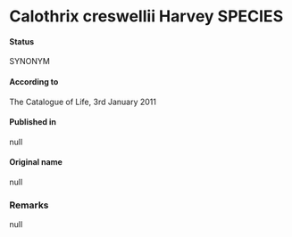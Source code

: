 # Calothrix creswellii Harvey SPECIES

#### Status
SYNONYM

#### According to
The Catalogue of Life, 3rd January 2011

#### Published in
null

#### Original name
null

### Remarks
null